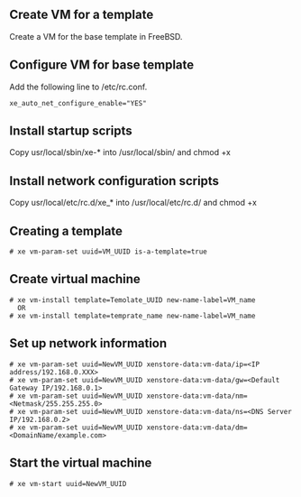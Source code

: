 ## Create VM for a template

Create a VM for the base template in FreeBSD.

## Configure VM for base template

Add the following line to /etc/rc.conf.

    xe_auto_net_configure_enable="YES"

## Install startup scripts

Copy usr/local/sbin/xe-* into /usr/local/sbin/ and chmod +x

## Install network configuration scripts

Copy usr/local/etc/rc.d/xe_* into /usr/local/etc/rc.d/ and chmod +x

## Creating a template

    # xe vm-param-set uuid=VM_UUID is-a-template=true

## Create virtual machine

    # xe vm-install template=Temolate_UUID new-name-label=VM_name
      OR
    # xe vm-install template=temprate_name new-name-label=VM_name

## Set up network information

    # xe vm-param-set uuid=NewVM_UUID xenstore-data:vm-data/ip=<IP address/192.168.0.XXX>
    # xe vm-param-set uuid=NewVM_UUID xenstore-data:vm-data/gw=<Default Gateway IP/192.168.0.1>
    # xe vm-param-set uuid=NewVM_UUID xenstore-data:vm-data/nm=<Netmask/255.255.255.0>
    # xe vm-param-set uuid=NewVM_UUID xenstore-data:vm-data/ns=<DNS Server IP/192.168.0.2>
    # xe vm-param-set uuid=NewVM_UUID xenstore-data:vm-data/dm=<DomainName/example.com>

## Start the virtual machine

    # xe vm-start uuid=NewVM_UUID
